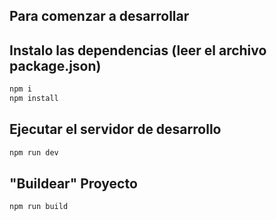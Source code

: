 ## Para comenzar a desarrollar

## Instalo las dependencias (leer el archivo package.json)

```sh
npm i
npm install
```

## Ejecutar el servidor de desarrollo

```sh
npm run dev
```

## "Buildear" Proyecto

```sh
npm run build

```
